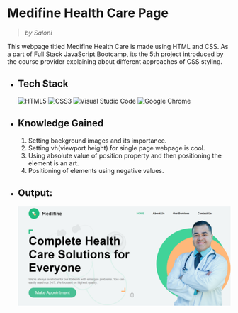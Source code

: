 # Medifine Health Care Page
> _by Saloni_

This webpage titled Medifine Health Care is made using HTML and CSS. As a part of Full Stack JavaScript Bootcamp, its the 5th project introduced by the course provider explaining about different approaches of CSS styling.

 * ## Tech Stack

    ![HTML5](https://img.shields.io/badge/html5-%23E34F26.svg?style=for-the-badge&logo=html5&logoColor=white)
    ![CSS3](https://img.shields.io/badge/css3-%231572B6.svg?style=for-the-badge&logo=css3&logoColor=white)
    ![Visual Studio Code](https://img.shields.io/badge/Visual%20Studio%20Code-0078d7.svg?style=for-the-badge&logo=visual-studio-code&logoColor=white)
    ![Google Chrome](https://img.shields.io/badge/Google%20Chrome-4285F4?style=for-the-badge&logo=GoogleChrome&logoColor=white)

 * ## Knowledge Gained

   1. Setting background images and its importance.
   2. Setting vh(viewport height) for single page webpage is cool.
   3. Using absolute value of position property and then positioning the element is an art.
   4. Positioning of elements using negative values.

 * ## Output:

   ![](./images/output.png)